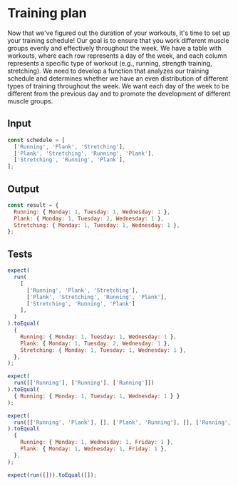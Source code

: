 # Training plan

Now that we've figured out the duration of your workouts, it's time to set up your training schedule! Our goal is to
ensure that you work different muscle groups evenly and effectively throughout the week. We have a table with workouts,
where each row represents a day of the week, and each column represents a specific type of workout (e.g., running,
strength training, stretching). We need to develop a function that analyzes our training schedule and determines whether
we have an even distribution of different types of training throughout the week. We want each day of the week to be
different from the previous day and to promote the development of different muscle groups.

## Input

```javascript
const schedule = [
  ['Running', 'Plank', 'Stretching'],
  ['Plank', 'Stretching', 'Running', 'Plank'],
  ['Stretching', 'Running', 'Plank'],
];
```

## Output

```javascript
const result = {
  Running: { Monday: 1, Tuesday: 1, Wednesday: 1 },
  Plank: { Monday: 1, Tuesday: 2, Wednesday: 1 },
  Stretching: { Monday: 1, Tuesday: 1, Wednesday: 1 },
};
```

## Tests

```javascript
expect(
  run(
    [
      ['Running', 'Plank', 'Stretching'],
      ['Plank', 'Stretching', 'Running', 'Plank'],
      ['Stretching', 'Running', 'Plank']
    ],
  )
).toEqual(
  {
    Running: { Monday: 1, Tuesday: 1, Wednesday: 1 },
    Plank: { Monday: 1, Tuesday: 2, Wednesday: 1 },
    Stretching: { Monday: 1, Tuesday: 1, Wednesday: 1 },
  },
);

expect(
  run([['Running'], ['Running'], ['Running']])
).toEqual(
  { Running: { Monday: 1, Tuesday: 1, Wednesday: 1 } }
);

expect(
  run([['Running', 'Plank'], [], ['Plank', 'Running'], [], ['Running', 'Plank']])
).toEqual(
  {
    Running: { Monday: 1, Wednesday: 1, Friday: 1 },
    Plank: { Monday: 1, Wednesday: 1, Friday: 1 },
  },
);

expect(run([])).toEqual([]);
```
